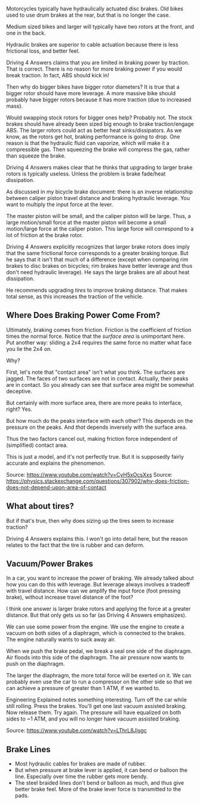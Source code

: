 Motorcycles typically have hydraulically actuated disc brakes. Old bikes
used to use drum brakes at the rear, but that is no longer the case.

Medium sized bikes and larger will typically have two rotors at the
front, and one in the back.

Hydraulic brakes are superior to cable actuation because there is less
frictional loss, and better feel.

Driving 4 Answers claims that you are limited in braking power by
traction. That is correct. There is no reason for more braking power if
you would break traction. In fact, ABS should kick in!

Then why do bigger bikes have bigger rotor diameters? It is true that a
bigger rotor should have more leverage. A more massive bike should
probably have bigger rotors because it has more traction (due to
increased mass).

Would swapping stock rotors for bigger ones help? Probably not. The
stock brakes should have already been sized big enough to brake
traction/engage ABS. The larger rotors could act as better heat
sinks/dissipators. As we know, as the rotors get hot, braking
performance is going to drop. One reason is that the hydraulic fluid can
vaporize, which will make it a compressible gas. Then squeezing the
brake will compress the gas, rather than squeeze the brake.

Driving 4 Answers makes clear that he thinks that upgrading to larger
brake rotors is typically useless. Unless the problem is brake fade/heat
dissipation.

As discussed in my bicycle brake document: there is an inverse
relationship between caliper piston travel distance and braking
hydraulic leverage. You want to multiply the input force at the lever.

The master piston will be small, and the caliper piston will be large.
Thus, a large motion/small force at the master piston will become a
small motion/large force at the caliper piston. This large force will
correspond to a lot of friction at the brake rotor.

Driving 4 Answers explicitly recognizes that larger brake rotors does
imply that the same frictional force corresponds to a greater braking
torque. But he says that it isn't that much of a difference (except when
comparing rim brakes to disc brakes on bicycles; rim brakes have better
leverage and thus don't need hydraulic leverage). He says the large
brakes are all about heat dissipation.

He recommends upgrading _tires_ to improve braking distance. That makes
total sense, as this increases the traction of the vehicle.

## Where Does Braking Power Come From?

Ultimately, braking comes from friction. Friction is the coefficient of
friction times the normal force. Notice that the _surface area_ is
unimportant here. Put another way: sliding a 2x4 requires the same force
no matter what face you lie the 2x4 on.

Why?

First, let's note that "contact area" isn't what you think. The surfaces
are jagged. The faces of two surfaces are not in contact. Actually,
their peaks are in contact. So you already can see that surface area
might be somewhat deceptive.

But certainly with more surface area, there are more peaks to interface,
right? Yes.

But how much do the peaks interface with each other? This depends on the
pressure on the peaks. And _that_ depends inversely with the surface
area.

Thus the two factors cancel out, making friction force independent of
(simplified) contact area.

This is just a model, and it's not perfectly true. But it is supposedly
fairly accurate and explains the phenomenon.

Source: https://www.youtube.com/watch?v=CyH5xOcsXxs
Source: https://physics.stackexchange.com/questions/307902/why-does-friction-does-not-depend-upon-area-of-contact

## What about tires?

But if that's true, then why does sizing up the tires seem to increase
traction?

Driving 4 Answers explains this. I won't go into detail here, but the
reason relates to the fact that the tire is rubber and can deform.

## Vacuum/Power Brakes

In a car, you want to increase the power of braking. We already talked
about how you can do this with leverage. But leverage always involves a
tradeoff with travel distance. How can we amplify the input force (foot
pressing brake), without increase travel distance of the foot?

I think one answer is larger brake rotors and applying the force at a
greater distance. But that only gets us so far (as Driving 4 Answers
emphasizes).

We can use some power from the engine. We use the engine to create a
vacuum on both sides of a diaphragm, which is connected to the brakes.
The engine naturally wants to suck away air.

When we push the brake pedal, we break a seal one side of the diaphragm.
Air floods into this side of the diaphragm. The air pressure now wants
to push on the diaphragm.

The larger the diaphragm, the more total force will be exerted on it. We
can probably even use the car to run a compressor on the other side so
that we can achieve a pressure of greater than 1 ATM, if we wanted to.

Engineering Explained notes something interesting. Turn off the car
while still rolling. Press the brakes. You'll get one last vacuum
assisted braking. Now release them. Try again. The pressure will have
equalized on both sides to ~1 ATM, and you will no longer have vacuum
assisted braking.

Source: https://www.youtube.com/watch?v=LThrL8Jjsgc

## Brake Lines

- Most hydraulic cables for brakes are made of rubber.
- But when pressure at brake lever is applied, it can bend or balloon
  the line. Especially over time the rubber gets more bendy.
- The steel braided lines don't bend or balloon as much, and thus give
  better brake feel. More of the brake lever force is transmitted to the
  pads.
